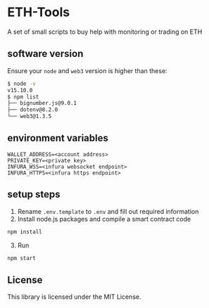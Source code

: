 # ETH-Tools
 
A set of small scripts to buy help with monitoring or trading on ETH
 
## software version
 
Ensure your `node` and `web3` version is higher than these:
```sh
$ node -v
v15.10.0
$ npm list
├── bignumber.js@9.0.1
├── dotenv@8.2.0
└── web3@1.3.5
```
   
## environment variables
 
```
WALLET_ADDRESS=<account address>
PRIVATE_KEY=<private key>
INFURA_WSS=<infura websocket endpoint>
INFURA_HTTPS=<infura https endpoint>
```
 
## setup steps
  
1. Rename `.env.template` to `.env` and fill out required information
2. Install node.js packages and compile a smart contract code
```sh
npm install
```
3. Run
```sh
npm start
```
 
## License
 
This library is licensed under the MIT License.